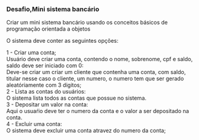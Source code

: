 ### Desafio,Mini sistema bancário

Criar um mini sistema bancário usando os conceitos básicos de programação orientada a objetos

O sistema deve conter as seguintes opções:

1 - Criar uma conta;    
    Usuário deve criar uma conta, contendo o nome, sobrenome, cpf e saldo, saldo deve ser iniciado com 0:<br>
    Deve-se criar um criar um cliente que contenha uma conta, com saldo, titular nesse caso o cliente, um numero, o numero tem que ser gerado                   aleatóriamente com 3 digitos;<br>
2 - Lista as contas do usuários:<br>
    O sistema lista todos as contas que possue no sistema.<br>
3 - Depositar um valor na conta: <br>
    Aqui o usuaŕio deve ter o numero da conta e o valor a ser depositado na conta.<br>
4 - Excluir uma conta:<br>
    O sistema deve excluir uma conta atravez do numero da conta;<br>
